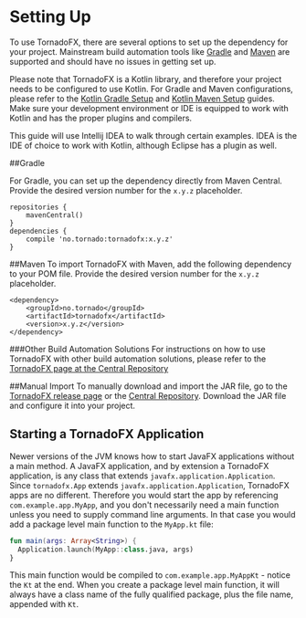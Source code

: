 # Setting Up

To use TornadoFX, there are several options to set up the dependency for your project. Mainstream build automation tools like [Gradle](http://gradle.org/) and [Maven](https://maven.apache.org/) are supported and should have no issues in getting set up.

Please note that TornadoFX is a Kotlin library, and therefore your project needs to be configured to use Kotlin. For Gradle and Maven configurations, please refer to the [Kotlin Gradle Setup](https://kotlinlang.org/docs/reference/using-gradle.html) and [Kotlin Maven Setup](https://kotlinlang.org/docs/reference/using-maven.html) guides. Make sure your development environment or IDE is equipped to work with Kotlin and has the proper plugins and compilers.

This guide will use Intellij IDEA to walk through certain examples. IDEA is the IDE of choice to work with Kotlin, although Eclipse has a plugin as well.

##Gradle

For Gradle, you can set up the dependency directly from Maven Central. Provide the desired version number for the  `x.y.z` placeholder.

```
repositories {
    mavenCentral()
}
dependencies {
    compile 'no.tornado:tornadofx:x.y.z'
}
```

##Maven
To import TornadoFX with Maven, add the following dependency to your POM file. Provide the desired version number for the  `x.y.z` placeholder.

```
<dependency>
    <groupId>no.tornado</groupId>
    <artifactId>tornadofx</artifactId>
    <version>x.y.z</version>
</dependency>
```

###Other Build Automation Solutions
For instructions on how to use TornadoFX with other build automation solutions, please refer to the [TornadoFX page at the Central Repository](http://search.maven.org/#search%7Cgav%7C1%7Cg%3A%22no.tornado%22%20AND%20a%3A%22tornadofx%22)

##Manual Import
To manually download and import the JAR file, go to the [TornadoFX release page](https://github.com/edvin/tornadofx/releases) or the [Central Repository](search.maven.org). Download the JAR file and configure it into your project.

## Starting a TornadoFX Application

Newer versions of the JVM knows how to start JavaFX applications without a main method. A JavaFX application, and by extension
a TornadoFX application, is any class that extends `javafx.application.Application`. Since `tornadofx.App` extends
`javafx.application.Application`, TornadoFX apps are no different. Therefore you would start the app by referencing `com.example.app.MyApp`,
and you don't necessarily need a main function unless you need to supply command line arguments. In that case you would add a package level main function
to the `MyApp.kt` file:

```kotlin
fun main(args: Array<String>) {
  Application.launch(MyApp::class.java, args)
}
```

This main function would be compiled to `com.example.app.MyAppKt` - notice the `Kt` at the end. When you create a package
level main function, it will always have a class name of the fully qualified package, plus the file name, appended with `Kt`. 